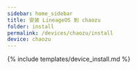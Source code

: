 ```yaml
---
sidebar: home_sidebar
title: 安装 LineageOS 到 chaozu
folder: install
permalink: /devices/chaozu/install
device: chaozu
---
```

{% include templates/device_install.md %}
